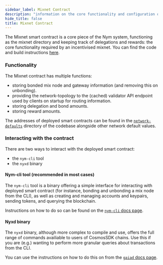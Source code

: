 ```yaml
---
sidebar_label: Mixnet Contract
description: "information on the core functionality and configuration of the mixnet smart contract"
hide_title: false
title: Mixnet Contract
---
```


The Mixnet smart contract is a core piece of the Nym system, functioning as the mixnet directory and keeping track of delegations and rewards: the core functionality required by an incentivised mixnet. You can find the code and build instructions [here](https://github.com/nymtech/nym/tree/release/v1.1.0/contracts/mixnet).

### Functionality 
The Mixnet contract has multiple functions: 
* storing bonded mix node and gateway information (and removing this on unbonding).
* providing the network-topology to the (cached) validator API endpoint used by clients on startup for routing information. 
* storing delegation and bond amounts.
* storing reward amounts. 

The addresses of deployed smart contracts can be found in the [`network-defaults`](https://github.com/nymtech/nym/blob/release/v1.1.0/common/network-defaults/src/mainnet.rs) directory of the codebase alongside other network default values.

### Interacting with the contract 
There are two ways to interact with the deployed smart contract: 
* the `nym-cli` tool
* the `nyxd` binary

#### Nym-cli tool (recommended in most cases) 
The `nym-cli` tool is a binary offering a simple interface for interacting with deployed smart contract (for instance, bonding and unbonding a mix node from the CLI), as well as creating and managing accounts and keypairs, sending tokens, and querying the blockchain. 

Instructions on how to do so can be found on the [`nym-cli` docs page](/docs/next/nym-cli).

#### Nyxd binary 
The `nyxd` binary, although more complex to compile and use, offers the full range of commands availiable to users of CosmosSDK chains. Use this if you are (e.g.) wanting to perform more granular queries about transactions from the CLI. 

You can use the instructions on how to do this on from the [`gaiad` docs page](https://hub.cosmos.network/main/delegators/delegator-guide-cli.html#querying-the-state).


